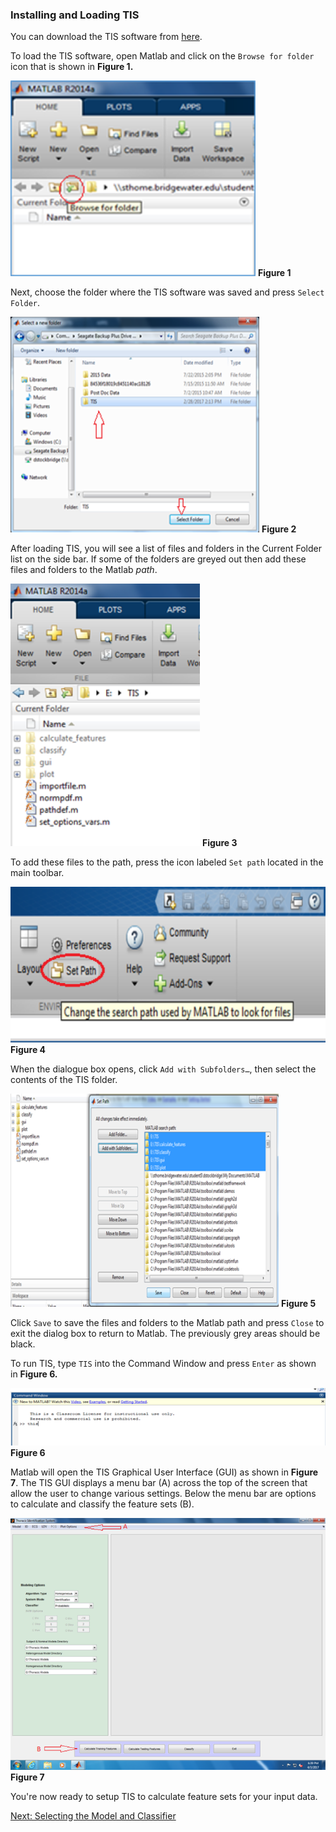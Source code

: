 ### Installing and Loading TIS

You can download the TIS software from [here](http://github.com/erimcg/tis).

To load the TIS software, open Matlab and click on the `Browse for folder` icon that is shown in **Figure 1.** 

![Browse for TIS](images/fig1_click_browse.png)
**Figure 1**

Next, choose the folder where the TIS software was saved and press `Select Folder`.

![Choose TIS Location](images/fig2_choose_tis_loc.png)
 **Figure 2**

After loading TIS, you will see a list of files and folders in the Current Folder list on the side bar. If some of the folders are greyed out then add these files and folders to the Matlab *path*.
 
![Inactive Folders](images/fig3_inactive_folders.png)
**Figure 3**

To add these files to the path, press the icon labeled `Set path` located in the main toolbar. 

![Add to Path](images/fig4_add_to_path.png)
**Figure 4**

When the dialogue box opens, click `Add with Subfolders…`, then select the contents of the TIS folder. 

![Add with Subfolders](images/fig5_add_with_subfolders.png)
**Figure 5**
 
Click `Save` to save the files and folders to the Matlab path and press `Close` to exit the dialog box to return to Matlab. The previously grey areas should be black. 

To run TIS, type `TIS` into the Command Window and press `Enter` as shown in **Figure 6.** 

![Start TIS](images/fig6_start_tis.png)
**Figure 6**

Matlab will open the TIS Graphical User Interface (GUI) as shown in **Figure 7**. The TIS GUI displays a menu bar (A) across the top of the screen that allow the user to change various settings. Below the menu bar are options to calculate and classify the feature sets (B).
 
![TIS GUI](images/fig7_tis_gui.png) 
**Figure 7**

You're now ready to setup TIS to calculate feature sets for your input data.

[Next: Selecting the Model and Classifier](Model-Settings.md)
